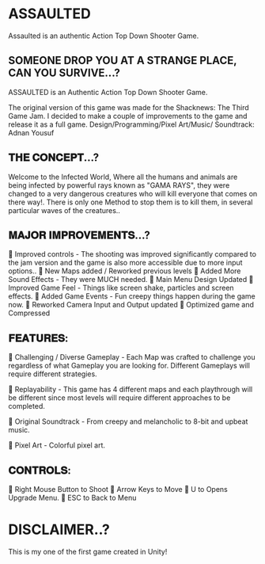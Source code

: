 # ASSAULTED
Assaulted  is an authentic Action Top Down Shooter Game.

## SOMEONE DROP YOU AT A STRANGE PLACE, CAN YOU SURVIVE...?
ASSAULTED is an Authentic Action Top Down Shooter Game. 

The original version of this game was made for the Shacknews: The Third Game Jam. I decided to make a couple of improvements to the game and release it as a full game.
Design/Programming/Pixel Art/Music/ Soundtrack: Adnan Yousuf

## 𝐓𝐇𝐄 𝐂𝐎𝐍𝐂𝐄𝐏𝐓...?
Welcome to the Infected World, Where all the humans and animals are being infected by powerful rays known as "GAMA RAYS", they were changed to a very dangerous creatures who will kill everyone that comes on there way!. There is only one Method to stop them is to kill them, in several particular waves of the creatures..

## 𝐌𝐀𝐉𝐎𝐑 𝐈𝐌𝐏𝐑𝐎𝐕𝐄𝐌𝐄𝐍𝐓𝐒...?
🔸 Improved controls - The shooting was improved significantly compared to the jam version and the game is also more accessible due to more input options..
🔸 New Maps added / Reworked previous levels
🔸 Added More Sound Effects - They were MUCH needed.
🔸 Main Menu Design Updated
🔸 Improved Game Feel - Things like screen shake, particles and screen effects.
🔸 Added Game Events - Fun creepy things happen during the game now.
🔸 Reworked Camera Input and Output updated
🔸 Optimized game and Compressed

## 𝐅𝐄𝐀𝐓𝐔𝐑𝐄𝐒:

🔸 Challenging / Diverse Gameplay - Each Map was crafted to challenge you regardless of what Gameplay you are looking for. Different Gameplays will require different strategies.

🔸 Replayability - This game has 4 different maps and each playthrough will be different since most levels will require different approaches to be completed.

🔸 Original Soundtrack - From creepy and melancholic to 8-bit and upbeat music.

🔸 Pixel Art - Colorful pixel art.

## 𝐂𝐎𝐍𝐓𝐑𝐎𝐋𝐒:
🔸 Right Mouse Button to Shoot 
🔸 Arrow Keys to Move
🔸 U to Opens Upgrade Menu.
🔸 ESC to Back to Menu

# DISCLAIMER..?
This is my one of the first game created in Unity!
